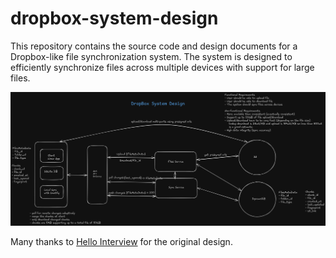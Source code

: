 # dropbox-system-design

This repository contains the source code and design documents for a Dropbox-like file synchronization system. The system is designed to efficiently synchronize files across multiple devices with support for large files.

![System Design](sys.png)

Many thanks to [Hello Interview](https://www.hellointerview.com/learn/system-design/problem-breakdowns/dropbox) for the original design.

